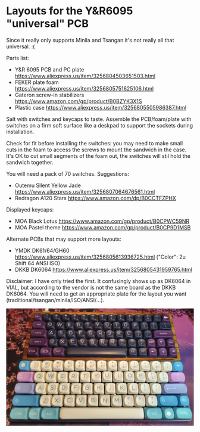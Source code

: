 # Layouts for the Y&R6095 "universal" PCB

Since it really only supports Minila and Tsangan it's not really all that universal. :(

Parts list:

* Y&R 6095 PCB and PC plate https://www.aliexpress.us/item/3256804503651503.html
* FEKER plate foam https://www.aliexpress.us/item/3256805751625106.html
* Gateron screw-in stabilizers https://www.amazon.com/gp/product/B0BZYK3X1S
* Plastic case https://www.aliexpress.us/item/3256805505986387.html

Salt with switches and keycaps to taste. Assemble the PCB/foam/plate with switches on a firm soft surface like a deskpad to support the sockets during installation.

Check for fit before installing the switches: you may need to make small cuts in the foam to access the screws to mount the sandwich in the case. It's OK to cut small segments of the foam out, the switches will stil hold the sandwich together.

You will need a pack of 70 switches. Suggestions:

* Outemu SIlent Yellow Jade https://www.aliexpress.us/item/3256807064676561.html
* Redragon A120 Stars https://www.amazon.com/dp/B0CCTFZPHX

Displayed keycaps:

* MOA Black Lotus https://www.amazon.com/gp/product/B0CPWC59NR
* MOA Pastel theme https://www.amazon.com/gp/product/B0CP9D1MSB

Alternate PCBs that may support more layouts:

* YMDK DK61/64/GH60 https://www.aliexpress.us/item/3256805613936725.html ("Color": 2u Shift 64 ANSI ISO)
* DKKB DK6064 https://www.aliexpress.us/item/3256805431959765.html

Disclaimer: I have only tried the first. It confusingly shows up as DK6064 in VIAL, but according to the vendor is not the same board as the DKKB DK6064. You will need to get an appropriate plate for the layout you want (traditional/tsangan/minila/ISO/ANSI/...).

![Image of Minila and Tsangan layouts for the Y&R 6095 PCB](https://raw.githubusercontent.com/ArgentStonecutter/keyboards/refs/heads/main/layouts/yr6095/YR6095-options.png)
